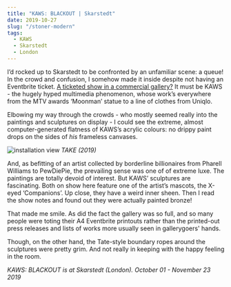 ```yaml
---
title: "KAWS: BLACKOUT | Skarstedt"
date: 2019-10-27
slug: "/stoner-modern"
tags:
  - KAWS
  - Skarstedt
  - London
---
```


I’d rocked up to Skarstedt to be confronted by an unfamiliar scene: a queue! In the crowd and confusion, I somehow made it inside despite not having an Eventbrite ticket. [A ticketed show in a commercial gallery?](https://www.skarstedt.com/gallery-exhibitions/kaws-blackout) It must be KAWS - the hugely hyped multimedia phenomenon, whose work’s everywhere from the MTV awards ‘Moonman’ statue to a line of clothes from Uniqlo.

Elbowing my way through the crowds - who mostly seemed really into the paintings and sculptures on display - I could see the extreme, almost computer-generated flatness of KAWS’s acrylic colours: no drippy paint drops on the sides of *his* frameless canvases.

![installation view](/kaws-skarstedt-1.jpg)
*TAKE (2019)*

And, as befitting of an artist collected by borderline billionaires from Pharell Williams to PewDiePie, the prevailing sense was one of of extreme luxe. The paintings are totally devoid of interest. But KAWS’ sculptures are fascinating. Both on show here feature one of the artist’s mascots, the X-eyed ‘Companions’. Up close, they have a weird inner sheen. Then I read the show notes and found out they were actually painted bronze!

That made me smile. As did the fact the gallery was so full, and so many people were toting their A4 Eventbrite printouts rather than the printed-out press releases and lists of works more usually seen in gallerygoers' hands.

Though, on the other hand, the Tate-style boundary ropes around the sculptures were pretty grim. And not really in keeping with the happy feeling in the room.

*KAWS: BLACKOUT is at Skarstedt (London). October 01 - November 23 2019*

